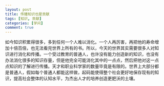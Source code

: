 ```yaml
---
layout: post
title: 传播知识也是贡献
tags: [知识, 贡献]
categories: [学问]
comment: true
---
```


如今知识积累得很多，多到任何一个人难以消化。一个人再厉害，再把他的寿命增加十倍百倍，也无法看完世界上所有的书。所以，今天的世界其实需要很多人对知识进行消化和传播。一个受过教育的普通人，也许没有能力创造新的知识，也没有办法消化很多的知识存量，但是他完全可能消化其中的一点点，然后把他对这一点点知识的了解进行传播。天才和职业科学家的数量毕竟是有限的。世界上大部分都是普通人，假如每个普通人都能这样做，起码能使得整个社会更好地保存现有的知识，提高社会整体的认知水平，为杰出人才的培养创造更肥沃的土壤。
